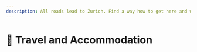 ```yaml
---
description: All roads lead to Zurich. Find a way how to get here and where to stay.
---
```


# 🚊 Travel and Accommodation




